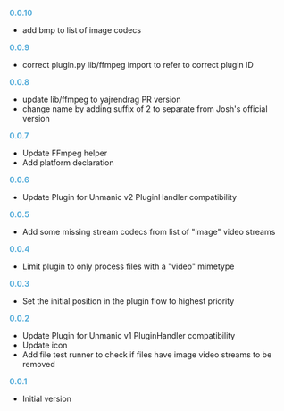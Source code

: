 
**<span style="color:#56adda">0.0.10</span>**
- add bmp to list of image codecs

**<span style="color:#56adda">0.0.9</span>**
- correct plugin.py lib/ffmpeg import to refer to correct plugin ID

**<span style="color:#56adda">0.0.8</span>**
- update lib/ffmpeg to yajrendrag PR version
- change name by adding suffix of 2 to separate from Josh's official version

**<span style="color:#56adda">0.0.7</span>**
- Update FFmpeg helper
- Add platform declaration

**<span style="color:#56adda">0.0.6</span>**
- Update Plugin for Unmanic v2 PluginHandler compatibility

**<span style="color:#56adda">0.0.5</span>**
- Add some missing stream codecs from list of "image" video streams

**<span style="color:#56adda">0.0.4</span>**
- Limit plugin to only process files with a "video" mimetype

**<span style="color:#56adda">0.0.3</span>**
- Set the initial position in the plugin flow to highest priority

**<span style="color:#56adda">0.0.2</span>**
- Update Plugin for Unmanic v1 PluginHandler compatibility
- Update icon
- Add file test runner to check if files have image video streams to be removed

**<span style="color:#56adda">0.0.1</span>**
- Initial version
